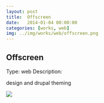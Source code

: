 ```yaml
---
layout: post
title:  Offscreen
date:   2014-01-04 00:00:00
categories: [works, web]
img: ../img/works/web/offscreen.png
---
```


<h2>Offscreen</h2>
<label>Type:</label>
<span>web</span>
<label>Description:</label>
<p>design and drupal theming</p>
<img src="/img/works/web/offscreen.png">